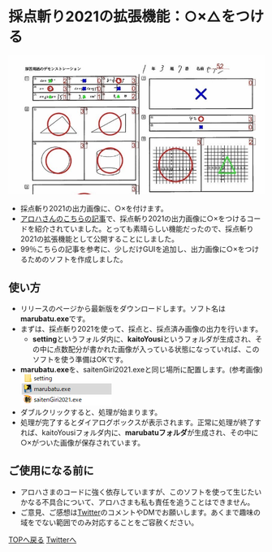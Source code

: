 # 採点斬り2021の拡張機能：○×△をつける
![アロハさんのHPより](./figs/touan.jpg)
  * 採点斬り2021の出力画像に、○×を付けます。
  * [アロハさんのこちらの記事](https://al31ufa4.hatenablog.com/)で、採点斬り2021の出力画像に○×をつけるコードを紹介されていました。とっても素晴らしい機能だったので、採点斬り2021の拡張機能として公開することにしました。
  * 99％こちらの記事を参考に、少しだけGUIを追加し、出力画像に○×をつけるためのソフトを作成しました。


## 使い方
* リリースのページから最新版をダウンロードします。ソフト名は**marubatu.exe**です。
* まずは、採点斬り2021を使って、採点と、採点済み画像の出力を行います。
  * **setting**というフォルダ内に、**kaitoYousi**というフォルダが生成され、その中に点数配分が書かれた画像が入っている状態になっていれば、このソフトを使う準備はOKです。
* **marubatu.exe**を、saitenGiri2021.exeと同じ場所に配置します。(参考画像)
![フォルダの画像](./figs/folder.png)
* ダブルクリックすると、処理が始まります。
* 処理が完了するとダイアログボックスが表示されます。正常に処理が終了すれば、kaitoYousiフォルダ内に、**marubatuフォルダ**が生成され、その中に○×がついた画像が保存されています。

## ご使用になる前に
  * アロハさまのコードに強く依存していますが、このソフトを使って生じたいかなる不具合について、アロハさまも私も責任を追うことはできません。
  * ご意見、ご感想は[Twitter](https://twitter.com/phys_ken)のコメントやDMでお願いします。あくまで趣味の域をでない範囲でのみ対応することをご容赦ください。

[TOPへ戻る](https://phys-ken.github.io/phys-ken/sub2_softwares/)
[Twitterへ](https://twitter.com/phys_ken)